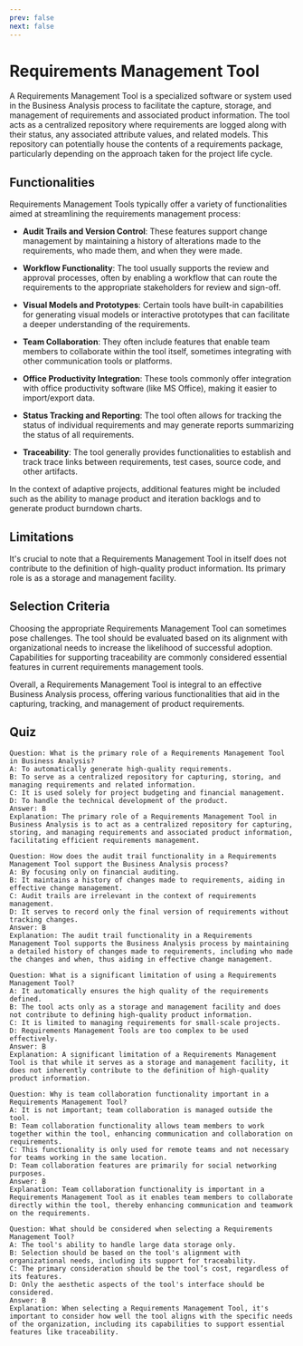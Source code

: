 ```yaml
---
prev: false
next: false
---
```


# Requirements Management Tool

A Requirements Management Tool is a specialized software or system used in the Business Analysis process to facilitate the capture, storage, and management of requirements and associated product information. The tool acts as a centralized repository where requirements are logged along with their status, any associated attribute values, and related models. This repository can potentially house the contents of a requirements package, particularly depending on the approach taken for the project life cycle.

## Functionalities

Requirements Management Tools typically offer a variety of functionalities aimed at streamlining the requirements management process:

- **Audit Trails and Version Control**: These features support change management by maintaining a history of alterations made to the requirements, who made them, and when they were made.

- **Workflow Functionality**: The tool usually supports the review and approval processes, often by enabling a workflow that can route the requirements to the appropriate stakeholders for review and sign-off.

- **Visual Models and Prototypes**: Certain tools have built-in capabilities for generating visual models or interactive prototypes that can facilitate a deeper understanding of the requirements.

- **Team Collaboration**: They often include features that enable team members to collaborate within the tool itself, sometimes integrating with other communication tools or platforms.

- **Office Productivity Integration**: These tools commonly offer integration with office productivity software (like MS Office), making it easier to import/export data.

- **Status Tracking and Reporting**: The tool often allows for tracking the status of individual requirements and may generate reports summarizing the status of all requirements.

- **Traceability**: The tool generally provides functionalities to establish and track trace links between requirements, test cases, source code, and other artifacts.

In the context of adaptive projects, additional features might be included such as the ability to manage product and iteration backlogs and to generate product burndown charts.

## Limitations

It's crucial to note that a Requirements Management Tool in itself does not contribute to the definition of high-quality product information. Its primary role is as a storage and management facility.

## Selection Criteria

Choosing the appropriate Requirements Management Tool can sometimes pose challenges. The tool should be evaluated based on its alignment with organizational needs to increase the likelihood of successful adoption. Capabilities for supporting traceability are commonly considered essential features in current requirements management tools.

Overall, a Requirements Management Tool is integral to an effective Business Analysis process, offering various functionalities that aid in the capturing, tracking, and management of product requirements.

## Quiz

```quiz
Question: What is the primary role of a Requirements Management Tool in Business Analysis?
A: To automatically generate high-quality requirements.
B: To serve as a centralized repository for capturing, storing, and managing requirements and related information.
C: It is used solely for project budgeting and financial management.
D: To handle the technical development of the product.
Answer: B
Explanation: The primary role of a Requirements Management Tool in Business Analysis is to act as a centralized repository for capturing, storing, and managing requirements and associated product information, facilitating efficient requirements management.

Question: How does the audit trail functionality in a Requirements Management Tool support the Business Analysis process?
A: By focusing only on financial auditing.
B: It maintains a history of changes made to requirements, aiding in effective change management.
C: Audit trails are irrelevant in the context of requirements management.
D: It serves to record only the final version of requirements without tracking changes.
Answer: B
Explanation: The audit trail functionality in a Requirements Management Tool supports the Business Analysis process by maintaining a detailed history of changes made to requirements, including who made the changes and when, thus aiding in effective change management.

Question: What is a significant limitation of using a Requirements Management Tool?
A: It automatically ensures the high quality of the requirements defined.
B: The tool acts only as a storage and management facility and does not contribute to defining high-quality product information.
C: It is limited to managing requirements for small-scale projects.
D: Requirements Management Tools are too complex to be used effectively.
Answer: B
Explanation: A significant limitation of a Requirements Management Tool is that while it serves as a storage and management facility, it does not inherently contribute to the definition of high-quality product information.

Question: Why is team collaboration functionality important in a Requirements Management Tool?
A: It is not important; team collaboration is managed outside the tool.
B: Team collaboration functionality allows team members to work together within the tool, enhancing communication and collaboration on requirements.
C: This functionality is only used for remote teams and not necessary for teams working in the same location.
D: Team collaboration features are primarily for social networking purposes.
Answer: B
Explanation: Team collaboration functionality is important in a Requirements Management Tool as it enables team members to collaborate directly within the tool, thereby enhancing communication and teamwork on the requirements.

Question: What should be considered when selecting a Requirements Management Tool?
A: The tool's ability to handle large data storage only.
B: Selection should be based on the tool's alignment with organizational needs, including its support for traceability.
C: The primary consideration should be the tool’s cost, regardless of its features.
D: Only the aesthetic aspects of the tool's interface should be considered.
Answer: B
Explanation: When selecting a Requirements Management Tool, it's important to consider how well the tool aligns with the specific needs of the organization, including its capabilities to support essential features like traceability.
```

